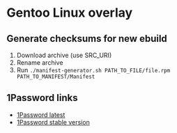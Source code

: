 # Gentoo Linux overlay

## Generate checksums for new ebuild

1. Download archive (use SRC_URI)
2. Rename archive
3. Run `./manifest-generator.sh PATH_TO_FILE/file.rpm PATH_TO_MANIFEST/Manifest`

## 1Password links

- [1Password latest](https://downloads.1password.com/linux/tar/beta/x86_64/1password-latest.tar.gz)
- [1Password stable version](https://downloads.1password.com/linux/tar/stable/x86_64/1password-8.10.75.x64.tar.gz)
